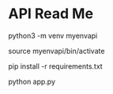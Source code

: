 # API Read Me

python3 -m venv myenvapi

source myenvapi/bin/activate

pip install -r requirements.txt

python app.py